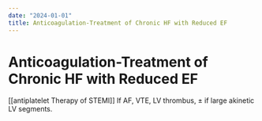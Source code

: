 ```yaml
---
date: "2024-01-01"
title: Anticoagulation-Treatment of Chronic HF with Reduced EF
---
```


# Anticoagulation-Treatment of Chronic HF with Reduced EF

[[antiplatelet Therapy of STEMI]]
If AF, VTE, LV thrombus, ± if large akinetic LV segments.
